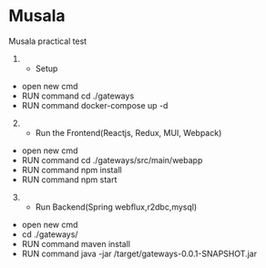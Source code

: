 # Musala
Musala practical test

1) - Setup
 - open new cmd
 - RUN command  cd ./gateways
 - RUN command docker-compose  up -d
2) - Run the Frontend(Reactjs, Redux, MUI, Webpack)
- open new cmd
 - RUN command cd ./gateways/src/main/webapp
- RUN command  npm install
- RUN command  npm start
3) - Run Backend(Spring webflux,r2dbc,mysql)
- open new cmd
 - cd ./gateways/
- RUN command maven install
- RUN command java -jar /target/gateways-0.0.1-SNAPSHOT.jar
